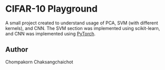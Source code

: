 # CIFAR-10 Playground
A small project created to understand usage of PCA, SVM (with different kernels), and CNN. The SVM section was implemented using scikit-learn, and CNN was implemented using [PyTorch](https://pytorch.org/).

## Author
Chompakorn Chaksangchaichot